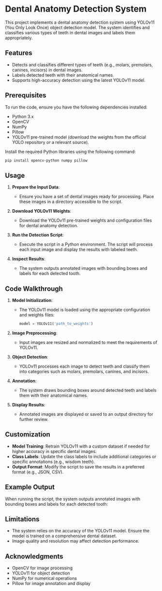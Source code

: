 # Dental Anatomy Detection System

This project implements a dental anatomy detection system using YOLOv11 (You Only Look Once) object detection model. The system identifies and classifies various types of teeth in dental images and labels them appropriately.

## Features
- Detects and classifies different types of teeth (e.g., molars, premolars, canines, incisors) in dental images.
- Labels detected teeth with their anatomical names.
- Supports high-accuracy detection using the latest YOLOv11 model.

## Prerequisites

To run the code, ensure you have the following dependencies installed:

- Python 3.x
- OpenCV
- NumPy
- Pillow
- YOLOv11 pre-trained model (download the weights from the official YOLO repository or a relevant source).

Install the required Python libraries using the following command:
```bash
pip install opencv-python numpy pillow
```

## Usage

1. **Prepare the Input Data**:
   - Ensure you have a set of dental images ready for processing. Place these images in a directory accessible to the script.

2. **Download YOLOv11 Weights**:
   - Download the YOLOv11 pre-trained weights and configuration files for dental anatomy detection.

3. **Run the Detection Script**:
   - Execute the script in a Python environment. The script will process each input image and display the results with labeled teeth.

4. **Inspect Results**:
   - The system outputs annotated images with bounding boxes and labels for each detected tooth.

## Code Walkthrough

1. **Model Initialization**:
   - The YOLOv11 model is loaded using the appropriate configuration and weights files:
     ```python
     model = YOLOv11('path_to_weights')
     ```

2. **Image Preprocessing**:
   - Input images are resized and normalized to meet the requirements of YOLOv11.

3. **Object Detection**:
   - YOLOv11 processes each image to detect teeth and classify them into categories such as molars, premolars, canines, and incisors.

4. **Annotation**:
   - The system draws bounding boxes around detected teeth and labels them with their anatomical names.

5. **Display Results**:
   - Annotated images are displayed or saved to an output directory for further review.

## Customization

- **Model Training**: Retrain YOLOv11 with a custom dataset if needed for higher accuracy in specific dental images.
- **Class Labels**: Update the class labels to include additional categories or specific annotations (e.g., wisdom teeth).
- **Output Format**: Modify the script to save the results in a preferred format (e.g., JSON, CSV).

## Example Output
When running the script, the system outputs annotated images with bounding boxes and labels for each detected tooth:

## Limitations
- The system relies on the accuracy of the YOLOv11 model. Ensure the model is trained on a comprehensive dental dataset.
- Image quality and resolution may affect detection performance.


## Acknowledgments
- OpenCV for image processing
- YOLOv11 for object detection
- NumPy for numerical operations
- Pillow for image annotation and display

